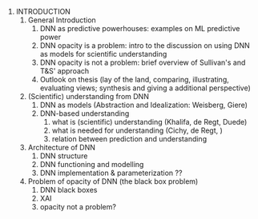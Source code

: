 1. INTRODUCTION
	1. General Introduction
		1. DNN as predictive powerhouses: examples on ML predictive power
		2. DNN opacity is a problem: intro to the discussion on using DNN as models for scientific understanding
		3. DNN opacity is not a problem: brief overview of Sullivan's and T&S' approach
		4. Outlook on thesis (lay of the land, comparing, illustrating, evaluating views; synthesis and giving a additional perspective)
	2. (Scientific) understanding from DNN
		1. DNN as models (Abstraction and Idealization: Weisberg, Giere)
		2. DNN-based understanding
			1. what is (scientific) understanding (Khalifa, de Regt, Duede)
			2. what is needed for understanding (Cichy, de Regt, )
			3. relation between prediction and understanding
	3. Architecture of DNN
		1. DNN structure
		2. DNN functioning and modelling
		3. DNN implementation & parameterization ??
	4. Problem of opacity of DNN (the black box problem)
		1. DNN black boxes
		2. XAI
		3. opacity not a problem?